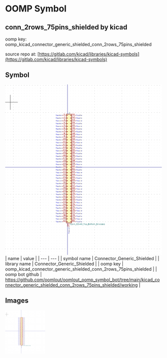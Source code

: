 # OOMP Symbol  
## conn_2rows_75pins_shielded  by kicad  
  
oomp key: oomp_kicad_connector_generic_shielded_conn_2rows_75pins_shielded  
  
source repo at: [https://gitlab.com/kicad/libraries/kicad-symbols](https://gitlab.com/kicad/libraries/kicad-symbols)  
## Symbol  
  
[![working.png](working_600.png)](working.png)  
| name | value | 
| --- | --- | 
| symbol name | Connector_Generic_Shielded | 
| library name | Connector_Generic_Shielded | 
| oomp key | oomp_kicad_connector_generic_shielded_conn_2rows_75pins_shielded | 
| oomp bot github | https://github.com/oomlout/oomlout_oomp_symbol_bot/tree/main/kicad_connector_generic_shielded_conn_2rows_75pins_shielded/working | 
## Images  
  
[![working.png](working_140.png)](working.png)  
